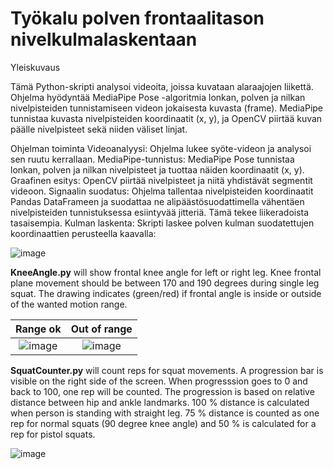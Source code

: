 # Työkalu polven frontaalitason nivelkulmalaskentaan 

Yleiskuvaus

Tämä Python-skripti analysoi videoita, joissa kuvataan alaraajojen liikettä. Ohjelma hyödyntää MediaPipe Pose -algoritmia lonkan, polven ja nilkan nivelpisteiden tunnistamiseen videon jokaisesta kuvasta (frame). MediaPipe tunnistaa kuvasta nivelpisteiden koordinaatit (x, y), ja OpenCV piirtää kuvan päälle nivelpisteet sekä niiden väliset linjat.

Ohjelman toiminta
Videoanalyysi: Ohjelma lukee syöte-videon ja analysoi sen ruutu kerrallaan.
MediaPipe-tunnistus: MediaPipe Pose tunnistaa lonkan, polven ja nilkan nivelpisteet ja tuottaa näiden koordinaatit (x, y).
Graafinen esitys: OpenCV piirtää nivelpisteet ja niitä yhdistävät segmentit videoon.
Signaalin suodatus: Ohjelma tallentaa nivelpisteiden koordinaatit Pandas DataFrameen ja suodattaa ne alipäästösuodattimella vähentäen nivelpisteiden tunnistuksessa esiintyvää jitteriä. Tämä tekee liikeradoista tasaisempia.
Kulman laskenta: Skripti laskee polven kulman suodatettujen koordinaattien perusteella kaavalla:

![image](https://user-images.githubusercontent.com/11043247/150089845-5ce1cd7f-7f2c-442f-8d1c-ebbd121406e5.png)


**KneeAngle.py** will show frontal knee angle for left or right leg. Knee frontal plane movement should be between 170 and 190 degrees during single leg squat. The drawing  indicates (green/red) if frontal angle is inside or outside of the wanted motion range. 


Range ok                  |  Out of range
:-------------------------:|:-------------------------:
![image](https://user-images.githubusercontent.com/11043247/150091572-619a3d6a-205b-4c5b-b9eb-a09bbd88629b.png)  |  ![image](https://user-images.githubusercontent.com/11043247/150106338-236e9877-a37a-4ace-b66f-ceb22b636b33.png)

**SquatCounter.py** will count reps for squat movements. A progression bar is visible on the right side of the screen. When progresssion goes to 0 and back to 100, one rep will be counted. The progression is based on relative distance between hip and ankle landmarks. 100 % distance is calculated when person is standing with straight leg. 75 % distance is counted as one rep for normal squats (90 degree knee angle) and 50 % is calculated for a rep for pistol squats. 

![image](https://user-images.githubusercontent.com/11043247/150110743-e6ef2d50-30c9-47f0-a4ad-1bb6dedfdd8d.png)
